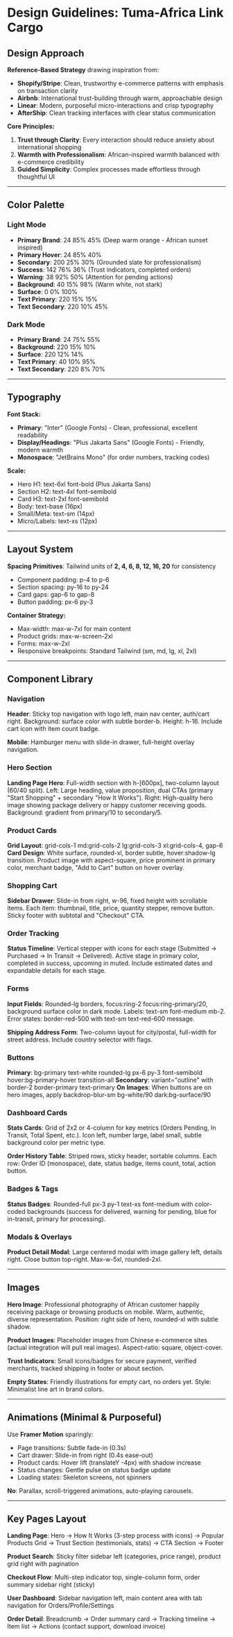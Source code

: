 # Design Guidelines: Tuma-Africa Link Cargo

## Design Approach

**Reference-Based Strategy** drawing inspiration from:
- **Shopify/Stripe**: Clean, trustworthy e-commerce patterns with emphasis on transaction clarity
- **Airbnb**: International trust-building through warm, approachable design
- **Linear**: Modern, purposeful micro-interactions and crisp typography
- **AfterShip**: Clean tracking interfaces with clear status communication

**Core Principles:**
1. **Trust through Clarity**: Every interaction should reduce anxiety about international shopping
2. **Warmth with Professionalism**: African-inspired warmth balanced with e-commerce credibility
3. **Guided Simplicity**: Complex processes made effortless through thoughtful UI

---

## Color Palette

### Light Mode
- **Primary Brand**: 24 85% 45% (Deep warm orange - African sunset inspired)
- **Primary Hover**: 24 85% 40%
- **Secondary**: 200 25% 30% (Grounded slate for professionalism)
- **Success**: 142 76% 36% (Trust indicators, completed orders)
- **Warning**: 38 92% 50% (Attention for pending actions)
- **Background**: 40 15% 98% (Warm white, not stark)
- **Surface**: 0 0% 100%
- **Text Primary**: 220 15% 15%
- **Text Secondary**: 220 10% 45%

### Dark Mode
- **Primary Brand**: 24 75% 55%
- **Background**: 220 15% 10%
- **Surface**: 220 12% 14%
- **Text Primary**: 40 10% 95%
- **Text Secondary**: 220 8% 70%

---

## Typography

**Font Stack:**
- **Primary**: "Inter" (Google Fonts) - Clean, professional, excellent readability
- **Display/Headings**: "Plus Jakarta Sans" (Google Fonts) - Friendly, modern warmth
- **Monospace**: "JetBrains Mono" (for order numbers, tracking codes)

**Scale:**
- Hero H1: text-6xl font-bold (Plus Jakarta Sans)
- Section H2: text-4xl font-semibold
- Card H3: text-2xl font-semibold
- Body: text-base (16px)
- Small/Meta: text-sm (14px)
- Micro/Labels: text-xs (12px)

---

## Layout System

**Spacing Primitives**: Tailwind units of **2, 4, 6, 8, 12, 16, 20** for consistency
- Component padding: p-4 to p-6
- Section spacing: py-16 to py-24
- Card gaps: gap-6 to gap-8
- Button padding: px-6 py-3

**Container Strategy:**
- Max-width: max-w-7xl for main content
- Product grids: max-w-screen-2xl
- Forms: max-w-2xl
- Responsive breakpoints: Standard Tailwind (sm, md, lg, xl, 2xl)

---

## Component Library

### Navigation
**Header**: Sticky top navigation with logo left, main nav center, auth/cart right. Background: surface color with subtle border-b. Height: h-16. Include cart icon with item count badge.

**Mobile**: Hamburger menu with slide-in drawer, full-height overlay navigation.

### Hero Section
**Landing Page Hero**: Full-width section with h-[600px], two-column layout (60/40 split). Left: Large heading, value proposition, dual CTAs (primary "Start Shopping" + secondary "How It Works"). Right: High-quality hero image showing package delivery or happy customer receiving goods. Background: gradient from primary/10 to secondary/5.

### Product Cards
**Grid Layout**: grid-cols-1 md:grid-cols-2 lg:grid-cols-3 xl:grid-cols-4, gap-6
**Card Design**: White surface, rounded-xl, border subtle, hover:shadow-lg transition. Product image with aspect-square, price prominent in primary color, merchant badge, "Add to Cart" button on hover overlay.

### Shopping Cart
**Sidebar Drawer**: Slide-in from right, w-96, fixed height with scrollable items. Each item: thumbnail, title, price, quantity stepper, remove button. Sticky footer with subtotal and "Checkout" CTA.

### Order Tracking
**Status Timeline**: Vertical stepper with icons for each stage (Submitted → Purchased → In Transit → Delivered). Active stage in primary color, completed in success, upcoming in muted. Include estimated dates and expandable details for each stage.

### Forms
**Input Fields**: Rounded-lg borders, focus:ring-2 focus:ring-primary/20, background surface color in dark mode. Labels: text-sm font-medium mb-2. Error states: border-red-500 with text-sm text-red-600 message.

**Shipping Address Form**: Two-column layout for city/postal, full-width for street address. Include country selector with flags.

### Buttons
**Primary**: bg-primary text-white rounded-lg px-6 py-3 font-semibold hover:bg-primary-hover transition-all
**Secondary**: variant="outline" with border-2 border-primary text-primary
**On Images**: When buttons are on hero images, apply backdrop-blur-sm bg-white/90 dark:bg-surface/90

### Dashboard Cards
**Stats Cards**: Grid of 2x2 or 4-column for key metrics (Orders Pending, In Transit, Total Spent, etc.). Icon left, number large, label small, subtle background color per metric type.

**Order History Table**: Striped rows, sticky header, sortable columns. Each row: Order ID (monospace), date, status badge, items count, total, action button.

### Badges & Tags
**Status Badges**: Rounded-full px-3 py-1 text-xs font-medium with color-coded backgrounds (success for delivered, warning for pending, blue for in-transit, primary for processing).

### Modals & Overlays
**Product Detail Modal**: Large centered modal with image gallery left, details right. Close button top-right. Max-w-5xl, rounded-2xl.

---

## Images

**Hero Image**: Professional photography of African customer happily receiving package or browsing products on mobile. Warm, authentic, diverse representation. Position: right side of hero, rounded-xl with subtle shadow.

**Product Images**: Placeholder images from Chinese e-commerce sites (actual integration will pull real images). Aspect-ratio: square, object-cover.

**Trust Indicators**: Small icons/badges for secure payment, verified merchants, tracked shipping in footer or about section.

**Empty States**: Friendly illustrations for empty cart, no orders yet. Style: Minimalist line art in brand colors.

---

## Animations (Minimal & Purposeful)

Use **Framer Motion** sparingly:
- Page transitions: Subtle fade-in (0.3s)
- Cart drawer: Slide-in from right (0.4s ease-out)
- Product cards: Hover lift (translateY -4px) with shadow increase
- Status changes: Gentle pulse on status badge update
- Loading states: Skeleton screens, not spinners

**No**: Parallax, scroll-triggered animations, auto-playing carousels.

---

## Key Pages Layout

**Landing Page**: Hero → How It Works (3-step process with icons) → Popular Products Grid → Trust Section (testimonials, stats) → CTA Section → Footer

**Product Search**: Sticky filter sidebar left (categories, price range), product grid right with pagination

**Checkout Flow**: Multi-step indicator top, single-column form, order summary sidebar right (sticky)

**User Dashboard**: Sidebar navigation left, main content area with tab navigation for Orders/Profile/Settings

**Order Detail**: Breadcrumb → Order summary card → Tracking timeline → Item list → Actions (contact support, download invoice)